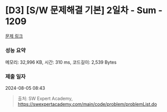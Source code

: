 # [D3] [S/W 문제해결 기본] 2일차 - Sum - 1209 

[문제 링크](https://swexpertacademy.com/main/code/problem/problemDetail.do?contestProbId=AV13_BWKACUCFAYh) 

### 성능 요약

메모리: 32,996 KB, 시간: 310 ms, 코드길이: 2,539 Bytes

### 제출 일자

2024-08-05 08:43



> 출처: SW Expert Academy, https://swexpertacademy.com/main/code/problem/problemList.do